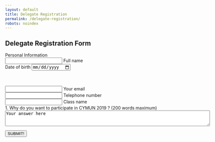 ```yaml
---
layout: default
title: Delegate Registration
permalink: /delegate-registration/
robots: noindex
---
```

<h2>Delegate Registration Form</h2>
Personal Information
<form method="POST" action="https://formspree.io/cymun2019.official@gmail.com">
	   <div class="group">      
    <input type="text" required name="fullname">
      <span class="highlight"></span>
      <span class="bar"></span>
     <label>Full name</label>
   </div>
 <label for="dateofbirth">Date of birth</label>
<input type="date" class="form-control" id="dateofbirth" name="dateofbirth" placeholder="Date of Birth" style="margin-bottom: 50">
     <div class="group">      
    <input type="text" required name="email">
      <span class="highlight"></span>
      <span class="bar"></span>
     <label>Your email</label>
   </div>
     <div class="group">      
    <input type="number" required name="phonenumber">
      <span class="highlight"></span>
      <span class="bar"></span>
     <label>Telephone number</label>
   </div>   
        <div class="group">      
    <input type="text" required name="class">
      <span class="highlight"></span>
      <span class="bar"></span>
     <label>Class name</label>
   </div>   
    <label for="q1">1. Why do you want to participate in CYMUN 2019 ? (200 words maximum)</label>
    <textarea name="question1" id="q1" rows = "3" cols = "80">Your answer here</textarea>

<button style="display: block;" type="submit">SUBMIT!</button>
</form>
